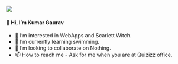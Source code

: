 ![](https://komarev.com/ghpvc/?username=kumargaurav-quizizz)

#### 👋 Hi, I’m Kumar Gaurav
- 👀 I’m interested in WebApps and Scarlett Witch.
- 🌱 I’m currently learning swimming.
- 💞️ I’m looking to collaborate on Nothing.
- 📫 How to reach me - Ask for me when you are at Quizizz office.

<!---
kumargaurav-quizizz/kumargaurav-quizizz is a ✨ special ✨ repository because its `README.md` (this file) appears on your GitHub profile.
You can click the Preview link to take a look at your changes.
--->
